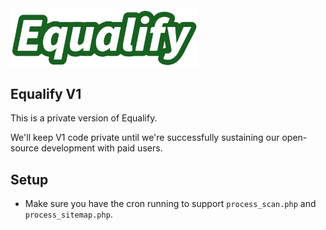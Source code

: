 <img src="logo.svg" alt="Equalify Logo" width="300">

## Equalify V1

This is a private version of Equalify.

We'll keep V1 code private until we're successfully sustaining our open-source development with paid users.

## Setup
- Make sure you have the cron running to support `process_scan.php` and `process_sitemap.php`.